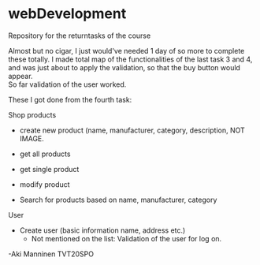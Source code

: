 # webDevelopment
Repository for the returntasks of the course

Almost but no cigar, I just would've needed 1 day of so more to complete these totally.
I made total map of the functionalities of the last task 3 and 4, and was just about to apply the
validation, so that the buy button would appear.  
So far validation of the user worked. 

These I got done from the fourth task:

Shop products

* create new product (name, manufacturer, category, description, NOT IMAGE. 

* get all products

* get single product

* modify product

* Search for products based on name, manufacturer, category

User

* Create user (basic information name, address etc.)
   - Not mentioned on the list: Validation of the user for log on.

-Aki Manninen
TVT20SPO

